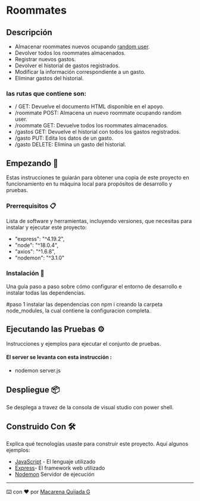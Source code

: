 # Roommates

## Descripción

- Almacenar roommates nuevos ocupando [random user](https://randomuser.me/api).
- Devolver todos los roommates almacenados.
- Registrar nuevos gastos.
- Devolver el historial de gastos registrados.
- Modificar la información correspondiente a un gasto.
- Eliminar gastos del historial.

 ### las rutas que contiene son:
- / GET: Devuelve el documento HTML disponible en el apoyo.
- /roommate POST: Almacena un nuevo roommate ocupando random user.
- /roommate GET: Devuelve todos los roommates almacenados.
- /gastos GET: Devuelve el historial con todos los gastos registrados.
- /gasto PUT: Edita los datos de un gasto.
- /gasto DELETE: Elimina un gasto del historial.



## Empezando 🚀

Estas instrucciones te guiarán para obtener una copia de este proyecto en funcionamiento en tu máquina local para propósitos de desarrollo y pruebas.

### Prerrequisitos 📋

Lista de software y herramientas, incluyendo versiones, que necesitas para instalar y ejecutar este proyecto:

-  "express": "^4.19.2",
-  "node": "^18.0.4",
-  "axios": "^1.6.8",
-  "nodemon": "^3.1.0" 

        
### Instalación 🔧

Una guía paso a paso sobre cómo configurar el entorno de desarrollo e instalar todas las dependencias.

#paso 1
instalar las dependencias con npm i creando la carpeta node_modules, la cual contiene la configuracion completa.

## Ejecutando las Pruebas ⚙️

Instrucciones y ejemplos para ejecutar el conjunto de pruebas.

####  El server se levanta con esta instrucción :

- nodemon server.js

## Despliegue 📦

Se desplega a travez de la consola de visual studio con power shell.

## Construido Con 🛠️

Explica qué tecnologías usaste para construir este proyecto. Aquí algunos ejemplos:

- [JavaScript](https://developer.mozilla.org/en-US/docs/Web/JavaScript) - El lenguaje utilizado
- [Express](https://expressjs.com/en/5x/api.html)- El framework web utilizado
- [Nodemon](https://www.npmjs.com/package/nodemon)
Servidor de ejecución 
---

⌨️ con ❤️ por [Macarena Quijada G](https://github.com/MacarenaQuijadaG)
